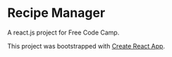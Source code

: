 # Recipe Manager

A react.js project for Free Code Camp.

This project was bootstrapped with [Create React App](https://github.com/facebookincubator/create-react-app).
